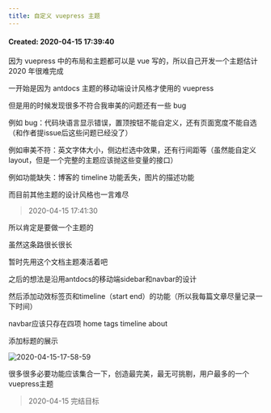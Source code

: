 ```yaml
---
title: 自定义 vuepress 主题
---
```


#### Created:  2020-04-15 17:39:40

因为 vuepress 中的布局和主题都可以是 vue 写的，所以自己开发一个主题估计 2020 年很难完成

一开始是因为 antdocs 主题的移动端设计风格才使用的 vuepress

但是用的时候发现很多不符合我审美的问题还有一些 bug

例如 bug：代码块语言显示错误，置顶按钮不能自定义，还有页面宽度不能自选（和作者提issue后这些问题已经没了）

例如审美不符：英文字体大小，侧边栏选中效果，还有行间距等（虽然能自定义layout，但是一个完整的主题应该抛这些变量的接口）

例如功能缺失：博客的 timeline 功能丢失，图片的描述功能

而目前其他主题的设计风格也一言难尽

> 2020-04-15 17:41:30

所以肯定是要做一个主题的

虽然这条路很长很长

暂时先用这个文档主题凑活着吧

之后的想法是沿用antdocs的移动端sidebar和navbar的设计

然后添加动效标签页和timeline（start end）的功能（所以我每篇文章尽量记录一下时间）

navbar应该只存在四项 home  tags timeline about

添加标题的展示

![2020-04-15-17-58-59](https://raw.githubusercontent.com/fengwei2002/Pictures_02/master/img/2020-04-15-17-58-59.png)

很多很多必要功能应该集合一下，创造最完美，最无可挑剔，用户最多的一个vuepress主题



<template>
  <a-timeline>
    <a-timeline-item>
      <a-tag color="#87d068">没事干的时候可以做着玩一玩</a-tag>
      <p>
        已开发<br/>
      </p>
    </a-timeline-item>
    <a-timeline-item>
      <p>
        待开发：<br/>
        &emsp;- <a-tag color="purple">待添加</a-tag> 自定义一个vscode插入当前时间的插件，可选配置应该弄很多<br/>
        &emsp;- <a-tag color="purple">待添加</a-tag> Code-Copy-Pro创建一个自定义的代码块复制按钮<br/>
        &emsp;- <a-tag color="purple">待添加</a-tag> Reading-Process-Pro<br/>
        &emsp;- <a-tag color="purple">待添加</a-tag> 自定义vuepress主题（优化首页, 添加Timeline）<br/>
        &emsp;- <a-tag color="purple">待添加</a-tag> 自定义评论框架<br/>
        &emsp;- <a-tag color="purple">待添加</a-tag> 添加评论区打字特效<br/>
        &emsp;- <a-tag color="purple">待添加</a-tag> 图片和文字边缘优化为圆形（行高加高）<br/>
        &emsp;- <a-tag color="purple">待添加</a-tag> About页面优化<br/>
        &emsp;- <a-tag color="purple">待添加</a-tag> 博文跳转日历<br/>
        &emsp;- <a-tag color="purple">待添加</a-tag> 全屏模式切换开关（有时需要认真阅读）<br/>
        &emsp;- <a-tag color="purple">待添加</a-tag> 动态的个性签名显示（仿打字动效）<br/>
        &emsp;- <a-tag color="purple">待添加</a-tag> 首页英文字母动效？<br/>
        &emsp;- <a-tag color="purple">待添加</a-tag> 全球动态访客地图<br/>
        &emsp;- <a-tag color="purple">待添加</a-tag> 单个页面统计量（字数和阅读次数）<br/>
        &emsp;- <a-tag color="purple">待添加</a-tag> 头像翻页效果<br/>
        &emsp;- <a-tag color="purple">待添加</a-tag> sidebar深度为3时额外展示为锚点<br/>
        &emsp;- <a-tag color="purple">待添加</a-tag> 国内访问速度优化<br/>
      </p>
    </a-timeline-item>
  </a-timeline>
</template>

> 2020-04-15 完结目标



